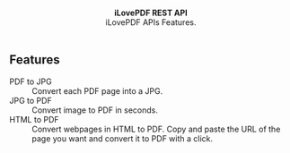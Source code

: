 <br />

<div align="center"><strong>iLovePDF REST API</strong></div>
<div align="center">iLovePDF APIs Features.</div>

<br />

## Features

<dl>
  <dt>PDF to JPG</dt>
  <dd>Convert each PDF page into a JPG.</dd>
  <dt>JPG to PDF</dt>
  <dd>Convert image to PDF in seconds.</dd>
  <dt>HTML to PDF</dt>
  <dd>Convert webpages in HTML to PDF. Copy and paste the URL of the page you want and convert it to PDF with a click.</dd>
</dl>
